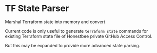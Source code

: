 # TF State Parser

Marshal Terraform state into memory and convert

Current code is only useful to generate `terraform state` commands for
existing Terraform state file of Honestbee private GitHub Access Control.

But this may be expanded to provide more advanced state parsing.
